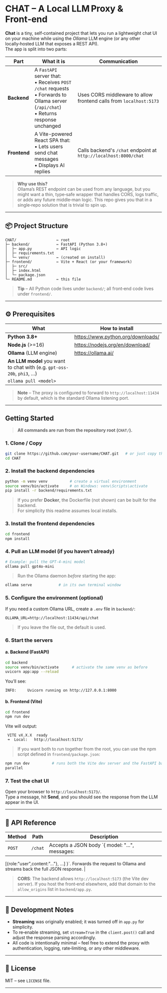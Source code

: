 # CHAT – A Local LLM Proxy & Front‑end

**Chat** is a tiny, self‑contained project that lets you run a lightweight chat 
UI on your machine while using the *Ollama* LLM engine (or any other 
locally‑hosted LLM that exposes a REST API).  
The app is split into two parts:

| Part | What it is | Communication |
|------|------------|--------------|
| **Backend** | A `FastAPI` server that:<br>• Receives `POST /chat` requests<br>• Forwards to Ollama server (`/api/chat`)<br>• Returns response unchanged | Uses CORS middleware to allow frontend calls from `localhost:5173` |
| **Frontend** | A Vite-powered React SPA that:<br>• Lets users send chat messages<br>• Displays AI replies | Calls backend's `/chat` endpoint at `http://localhost:8000/chat` |

> **Why use this?**  
> Ollama’s REST endpoint can be used from any language, but you might want a 
thin, type‑safe wrapper that handles CORS, logs traffic, or adds any future 
middle‑man logic. This repo gives you that in a single‑repo solution that is 
trivial to spin up.

---

## 📦 Project Structure

```
CHAT/                  ← root
├─ backend/            ← FastAPI (Python 3.8+)
│  ├─ app.py           ← API logic
│  ├─ requirements.txt
│  └─ venv/            ← (created on install)
├─ frontend/           ← Vite + React (or your framework)
│  ├─ src/
│  ├─ index.html
│  └─ package.json
└─ README.md           ← this file
```

> **Tip** – All Python code lives under `backend/`; all front‑end code lives 
under `frontend/`.

---

## ⚙️ Prerequisites

| What | How to install |
|------|----------------|
| **Python 3.8+** | <https://www.python.org/downloads/> |
| **Node.js** (>=16) | <https://nodejs.org/en/download/> |
| **Ollama** (LLM engine) | <https://ollama.ai/> |
| **An LLM model** you want to chat with (e.g. `gpt-oss-20b`, `phi3`, …) | 
`ollama pull <model>` |

> **Note** – The proxy is configured to forward to `http://localhost:11434` by 
default, which is the standard Ollama listening port.

---

## Getting Started

> **All commands are run from the repository root (`CHAT/`).**

### 1. Clone / Copy

```bash
git clone https://github.com/your-username/CHAT.git   # or just copy the repo
cd CHAT
```

### 2. Install the backend dependencies

```bash
python -m venv venv          # create a virtual environment
source venv/bin/activate     # on Windows: venv\Scripts\activate
pip install -r backend/requirements.txt
```

> If you prefer **Docker**, the Dockerfile (not shown) can be built for the 
backend.  
> For simplicity this readme assumes local installs.

### 3. Install the frontend dependencies

```bash
cd frontend
npm install
```

### 4. Pull an LLM model (if you haven’t already)

```bash
# Example: pull the GPT‑4‑mini model
ollama pull gpt4o-mini
```

> Run the Ollama daemon *before* starting the app:

```bash
ollama serve            # in its own terminal window
```

### 5. Configure the environment (optional)

If you need a custom Ollama URL, create a `.env` file in `backend/`:

```
OLLAMA_URL=http://localhost:11434/api/chat
```

> If you leave the file out, the default is used.

### 6. Start the servers

#### a. **Backend** (FastAPI)

```bash
cd backend
source venv/bin/activate      # activate the same venv as before
uvicorn app:app --reload
```

You’ll see:

```
INFO:     Uvicorn running on http://127.0.0.1:8000
```

#### b. **Frontend** (Vite)

```bash
cd frontend
npm run dev
```

Vite will output:

```
 VITE vX.X.X  ready
 ➜  Local:   http://localhost:5173/
```

> If you want both to run together from the root, you can use the npm script 
defined in `frontend/package.json`:

```bash
npm run dev          # runs both the Vite dev server and the FastAPI backend in 
parallel
```

### 7. Test the chat UI

Open your browser to `http://localhost:5173/`.  
Type a message, hit **Send**, and you should see the response from the LLM 
appear in the UI.

---

## 📄 API Reference

| Method | Path | Description |
|--------|------|-------------|
| `POST` | `/chat` | Accepts a JSON body `{ model: "...", messages: 
[{role:"user",content:"..."}, ...] }`. Forwards the request to Ollama and 
streams back the full JSON response. |

> **CORS**: The backend allows `http://localhost:5173` (the Vite dev server). 
If you host the front‑end elsewhere, add that domain to the `allow_origins` 
list in `backend/app.py`.

---

## 🔧 Development Notes

- **Streaming** was originally enabled; it was turned off in `app.py` for 
simplicity.  
- To re‑enable streaming, set `stream=True` in the `client.post()` call and 
adjust the response parsing accordingly.
- All code is intentionally minimal – feel free to extend the proxy with 
authentication, logging, rate‑limiting, or any other middleware.

---

## 📜 License

MIT – see `LICENSE` file.

---